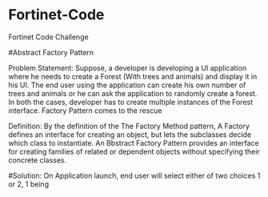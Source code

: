 # Fortinet-Code
Fortinet Code Challenge



#Abstract Factory Pattern

Problem Statement: Suppose, a developer is developing a UI application where he needs to create a Forest (With trees and animals) and display it in his UI. The end user using the application can create his own number of trees and animals or he can ask the application to randomly create a forest. In both the cases, developer has to create multiple instances of the Forest interface. Factory Pattern comes to the rescue

Definition: By the definition of the The Factory Method pattern, A Factory defines an interface for creating an object, but lets the subclasses decide which class to instantiate. An Bbstract Factory Pattern provides an interface for creating families of related or dependent objects without specifying their concrete classes.

#Solution:
On Application launch, end user will select either of two choices 1 or 2, 1 being

